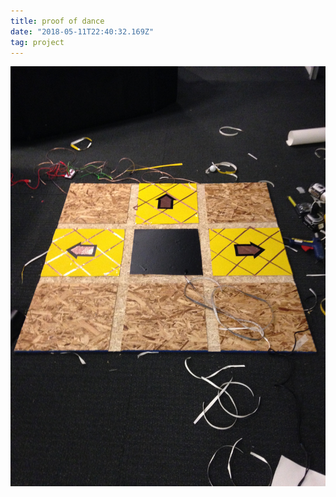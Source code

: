 ```yaml
---
title: proof of dance
date: "2018-05-11T22:40:32.169Z"
tag: project
---
```



![dancingMat](proofofdance1.JPG)
